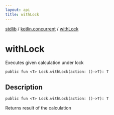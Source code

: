 ```yaml
---
layout: api
title: withLock
---
```

[stdlib](../index.md) / [kotlin.concurrent](index.md) / [withLock](withLock.md)

# withLock
Executes given calculation under lock
```
public fun <T> Lock.withLock(action: ()->T): T
```
## Description
```
public fun <T> Lock.withLock(action: ()->T): T
```
Returns result of the calculation

